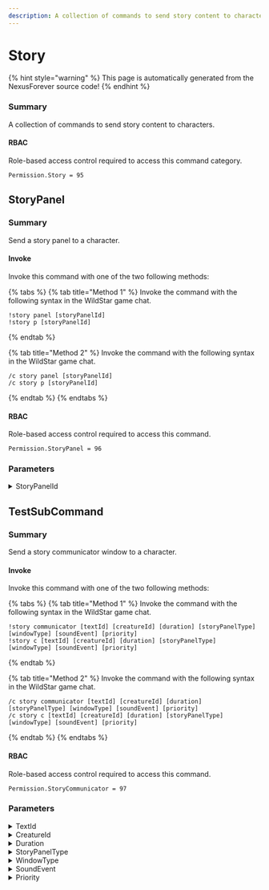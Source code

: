 ```yaml
---
description: A collection of commands to send story content to characters.
---
```


# Story

{% hint style="warning" %}
This page is automatically generated from the NexusForever source code!
{% endhint %}

### Summary

A collection of commands to send story content to characters.

#### RBAC

Role-based access control required to access this command category.

```
Permission.Story = 95
```

## StoryPanel

### Summary

Send a story panel to a character.

#### Invoke

Invoke this command with one of the two following methods:

{% tabs %}
{% tab title="Method 1" %}
Invoke the command with the following syntax in the WildStar game chat.

```
!story panel [storyPanelId]
!story p [storyPanelId]
```
{% endtab %}

{% tab title="Method 2" %}
Invoke the command with the following syntax in the WildStar game chat.

```
/c story panel [storyPanelId]
/c story p [storyPanelId]
```
{% endtab %}
{% endtabs %}

#### RBAC

Role-based access control required to access this command.

```
Permission.StoryPanel = 96
```

### Parameters

<details>

<summary>StoryPanelId</summary>

#### Summary

Story panel entry to send to character.

#### Optional

No

</details>

## TestSubCommand

### Summary

Send a story communicator window to a character.

#### Invoke

Invoke this command with one of the two following methods:

{% tabs %}
{% tab title="Method 1" %}
Invoke the command with the following syntax in the WildStar game chat.

```
!story communicator [textId] [creatureId] [duration] [storyPanelType] [windowType] [soundEvent] [priority]
!story c [textId] [creatureId] [duration] [storyPanelType] [windowType] [soundEvent] [priority]
```
{% endtab %}

{% tab title="Method 2" %}
Invoke the command with the following syntax in the WildStar game chat.

```
/c story communicator [textId] [creatureId] [duration] [storyPanelType] [windowType] [soundEvent] [priority]
/c story c [textId] [creatureId] [duration] [storyPanelType] [windowType] [soundEvent] [priority]
```
{% endtab %}
{% endtabs %}

#### RBAC

Role-based access control required to access this command.

```
Permission.StoryCommunicator = 97
```

### Parameters

<details>

<summary>TextId</summary>

#### Summary

The parameter has no summary.

#### Optional

No

</details>

<details>

<summary>CreatureId</summary>

#### Summary

The parameter has no summary.

#### Optional

No

</details>

<details>

<summary>Duration</summary>

#### Summary

The parameter has no summary.

#### Optional

No

</details>

<details>

<summary>StoryPanelType</summary>

#### Summary

The parameter has no summary.

#### Optional

No

</details>

<details>

<summary>WindowType</summary>

#### Summary

The parameter has no summary.

#### Optional

No

</details>

<details>

<summary>SoundEvent</summary>

#### Summary

The parameter has no summary.

#### Optional

No

</details>

<details>

<summary>Priority</summary>

#### Summary

The parameter has no summary.

#### Optional

No

</details>

